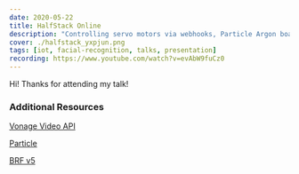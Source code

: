 ```yaml
---
date: 2020-05-22
title: HalfStack Online
description: "Controlling servo motors via webhooks, Particle Argon boards, JavaScript and facial tracking."
cover: ./halfstack_yxpjun.png
tags: [iot, facial-recognition, talks, presentation]
recording: https://www.youtube.com/watch?v=evAbW9fuCz0
---
```


Hi! Thanks for attending my talk!

### Additional Resources

<a href="https://www.vonage.com/communications-apis/video/" target="_blank">Vonage Video API</a>

<a href="https://www.particle.io/" target="_blank">Particle</a>

<a href="https://github.com/Tastenkunst/brfv5-browser" target="_blank">BRF v5</a>
